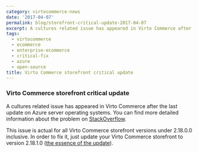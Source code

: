 ```yaml
---
category: virtocommerce-news
date: '2017-04-07'
permalink: blog/storefront-critical-update-2017-04-07
excerpt: A cultures related issue has appeared in Virto Commerce after the last update on Azure server operating systems. This article describes how to fix this issue.
tags:
  - virtocommerce
  - ecommerce
  - enterprise-ecommerce
  - critical-fix
  - azure
  - open-source
title: Virto Commerce storefront critical update
---
```

### Virto Commerce storefront critical update

A cultures related issue has appeared in Virto Commerce after the last update on Azure server operating systems. You can find more detailed information about the problem on <a href="http://stackoverflow.com/questions/41851613/culture-is-suddenly-not-supported-anymore-on-azure-web-app" rel="nofollow">StackOverflow</a>.

This issue is actual for all Virto Commerce storefront versions under 2.18.0.0 inclusive. In order to fix it, just update your Virto Commerce storefront to version 2.18.1.0 (<a href="https://github.com/VirtoCommerce/vc-storefront/commit/1a36351212b365e70731f622f73e60978332db04" rel="nofollow">the essence of the update</a>).